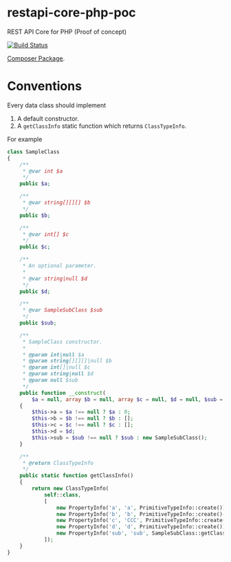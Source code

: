 # restapi-core-php-poc

REST API Core for PHP (Proof of concept)

[![Build Status](https://travis-ci.org/sergey-shandar/restapi-core-php-poc.svg?branch=master)](https://travis-ci.org/sergey-shandar/restapi-core-php-poc)

[Composer Package](https://packagist.org/packages/sergey-shandar/restapi-core-php-poc).

# Conventions

Every data class should implement

1. A default constructor.
2. A `getClassInfo` static function which returns `ClassTypeInfo`.
 
For example

```php
class SampleClass
{
    /**
     * @var int $a
     */
    public $a;

    /**
     * @var string[][][] $b
     */
    public $b;

    /**
     * @var int[] $c
     */
    public $c;

    /**
     * An optional parameter.
     *
     * @var string|null $d
     */
    public $d;

    /**
     * @var SampleSubClass $sub
     */
    public $sub;

    /**
     * SampleClass constructor.
     *
     * @param int|null $a
     * @param string[][][]|null $b
     * @param int[]|null $c
     * @param string|null $d
     * @param null $sub
     */
    public function __construct(
        $a = null, array $b = null, array $c = null, $d = null, $sub = null)
    {
        $this->a = $a !== null ? $a : 0;
        $this->b = $b !== null ? $b : [];
        $this->c = $c !== null ? $c : [];
        $this->d = $d;
        $this->sub = $sub !== null ? $sub : new SampleSubClass();
    }

    /**
     * @return ClassTypeInfo
     */
    public static function getClassInfo()
    {
        return new ClassTypeInfo(
            self::class,
            [
                new PropertyInfo('a', 'a', PrimitiveTypeInfo::create()),
                new PropertyInfo('b', 'b', PrimitiveTypeInfo::create()->createArray()->createArray()->createArray()),
                new PropertyInfo('c', 'CCC', PrimitiveTypeInfo::create()),
                new PropertyInfo('d', 'd', PrimitiveTypeInfo::create()),
                new PropertyInfo('sub', 'sub', SampleSubClass::getClassInfo()),
            ]);
    }
}
```